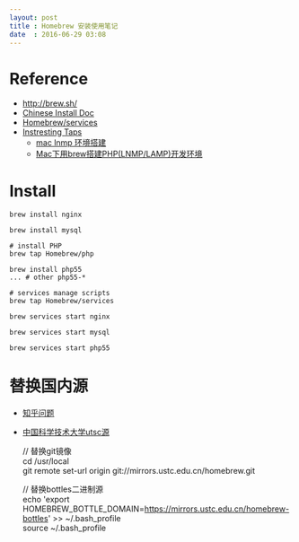 ```yaml
---
layout: post
title : Homebrew 安装使用笔记
date  : 2016-06-29 03:08
---
```


# Reference

- http://brew.sh/
- [Chinese Install Doc](http://brew.sh/index_zh-cn.html)
- [Homebrew/services](https://github.com/Homebrew/homebrew-services)
- [Instresting Taps](https://github.com/Homebrew/brew/blob/master/share/doc/homebrew/Interesting-Taps-&-Branches.md)
  - [mac lnmp 环境搭建](http://www.cnblogs.com/RainLi/p/5347252.html)
  - [Mac下用brew搭建PHP(LNMP/LAMP)开发环境](http://yansu.org/2013/12/11/lamp-in-mac.html)



# Install

    brew install nginx

    brew install mysql

    # install PHP
    brew tap Homebrew/php

    brew install php55
    ... # other php55-*

    # services manage scripts
    brew tap Homebrew/services

    brew services start nginx
    
    brew services start mysql
    
    brew services start php55


# 替换国内源

- [知乎问题](http://www.zhihu.com/question/31360766)  
- [中国科学技术大学utsc源](https://lug.ustc.edu.cn/wiki/mirrors/help)  

    // 替换git镜像  
    cd /usr/local  
    git remote set-url origin git://mirrors.ustc.edu.cn/homebrew.git  
    
    // 替换bottles二进制源  
    echo 'export HOMEBREW_BOTTLE_DOMAIN=https://mirrors.ustc.edu.cn/homebrew-bottles' >> ~/.bash_profile  
    source ~/.bash_profile  

